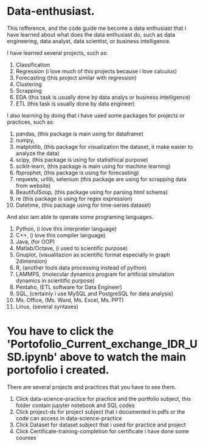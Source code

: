 # Data-enthusiast.
This refference, and the code guide me become a data enthusiast that i have learned about what does the data enthusiast do,
such as data engineering, data analyst, data scientist, or business intelligence.

I have learned several projects, such as:
1. Classification
2. Regression (i love much of this projects because i love calculus)
3. Forecasting (this project similar with regression)
4. Clustering
5. Scrapping
5. EDA (this task is usually done by data analys or business intelligence)
6. ETL (this task is usually done by data engineer)

I also learning by doing that i have used some packages for projects or practices, such as:
1. pandas, (this package is main using for dataframe)
2. numpy,
3. matplotlib, (this package for visualization the dataset, it make easier to analyze the data)
4. scipy, (this package is using for statisthical purpose)
5. scikit-learn, (this package is main using for machine learning)
6. fbprophet, (this package is using for forecasting)
7. requests, urllib, selenium (this package are using for scrapping data from website)
8. BeautifulSoup, (this package using for parsing html schema)
9. re (this package is using for regex expression)
10. Datetime, (this package using for time-series dataset)

And also iam able to operate some programing languages.
1. Python, (i love this interpreter language)
2. C++,  (i love this compiler language)
3. Java, (for OOP)
4. Matlab/Octave, (i used to scientific purpose)
5. Gnuplot, (visualitazion as scientific format especially in graph 2dimension)
6. R, (another tools data processing instead of python)
7. LAMMPS, (molecular dynamics program for artificial simulation dynamics in scientific purpose)
8. Pentaho, (ETL software for Data Engineer)
9. SQL, (certainly i use MySQL and PostgreSQL for data analysis)
10. Ms. Office, (Ms. Word, Ms. Excel, Ms. PPT)
11. Linux, (several syntaxes)


# You have to click the 'Portofolio_Current_exchange_IDR_USD.ipynb' above to watch the main portofolio i created.
There are several projects and practices that you have to see them.
1. Click data-science-practice for practice and the portfolio subject, this folder contain jupyter notebook and SQL codes
2. Click project-ds for project subject that i documented in pdfs or the code can access in data-science-practice
3. Click Dataset for dataset subject that i used for practice and project
4. Click Certificate-training-completion for certificate i have done some courses


